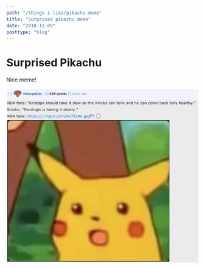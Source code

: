 ```yaml
---
path: "/things-i-like/pikachu-meme"
title: "Surprised pikachu meme"
date: "2018-11-09"
posttype: "blog"
---
```


# Surprised Pikachu

Nice meme!

![Surprised Pikachu meme](./meme.png "Surprised Pikachu meme")
